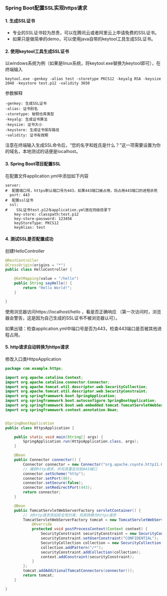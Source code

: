 ### Spring Boot配置SSL实现https请求

#### 1. 生成SSL证书
+ 专业的SSL证书较为昂贵，可以在腾讯云或者阿里云上申请免费的SSL证书。
+ 如果只是做简单的demo，可以使用java自带的keytool工具生成SSL证书。

#### 2. 使用keytool工具生成SSL证书
以windows系统为例（如果是linux系统，将keytool.exe替换为keytool即可），在终端输入
```text
keytool.exe -genkey -alias test -storetype PKCS12 -keyalg RSA -keysize 2048 -keystore test.p12 -validity 3650
```

参数解释
```text
-genkey: 生成SSL证书
-alias: 证书别名
-storetype: 秘钥仓库类型
-keyalg: 生成证书算法
-keysize: 证书大小
-keystore: 生成证书保存路径
-validity: 证书有效期
```

注意在终端输入生成SSL命令后，“您的名字和姓氏是什么？”这一项需要设置为你的域名，本地测试的话便是localhost。

#### 3. Spring Boot项目配置SSL
在配置文件application.yml中添加如下内容
```text
server:
#  配置端口号，https默认端口号为443，如果443端口被占用，将占用443端口的进程杀死
  port: 443
#  配置ssl证书
  ssl:
#    SSL证书test.p12与application.yml放在同级目录下
    key-store: classpath:test.p12
    key-store-password: 123456
    keyStoreType: PKCS12
    keyAlias: test
```

#### 4. 测试SSL是否配置成功
创建HelloController
``` java
@RestController
@CrossOrigin(origins = "*")
public class HelloController {

    @GetMapping(value = "/hello")
    public String sayHello() {
        return "Hello World!";
    }

}
```

使用浏览器访问https://localhost/hello ，看是否正确响应
（第一次访问时，浏览器会警告，这是因为自己生成的SSL证书不被浏览器认可）。

如果出错：检查application.yml中端口号是否为443，检查443端口是否被其他进程占用。

#### 5. http请求自动转换为https请求
修改入口类HttpsApplication
``` java
package com.example.https;

import org.apache.catalina.Context;
import org.apache.catalina.connector.Connector;
import org.apache.tomcat.util.descriptor.web.SecurityCollection;
import org.apache.tomcat.util.descriptor.web.SecurityConstraint;
import org.springframework.boot.SpringApplication;
import org.springframework.boot.autoconfigure.SpringBootApplication;
import org.springframework.boot.web.embedded.tomcat.TomcatServletWebServerFactory;
import org.springframework.context.annotation.Bean;


@SpringBootApplication
public class HttpsApplication {

    public static void main(String[] args) {
        SpringApplication.run(HttpsApplication.class, args);
    }

    @Bean
    public Connector connector() {
        Connector connector = new Connector("org.apache.coyote.http11.Http11NioProtocol");
        // 捕获http请求，并将其重定向到443端口
        connector.setScheme("http");
        connector.setPort(80);
        connector.setSecure(false);
        connector.setRedirectPort(443);
        return connector;
    }

    @Bean
    public TomcatServletWebServerFactory servletContainer() {
        // 对http请求添加安全性约束，将其转换为https请求
        TomcatServletWebServerFactory tomcat = new TomcatServletWebServerFactory() {
            @Override
            protected void postProcessContext(Context context) {
                SecurityConstraint securityConstraint = new SecurityConstraint();
                securityConstraint.setUserConstraint("CONFIDENTIAL");
                SecurityCollection collection = new SecurityCollection();
                collection.addPattern("/*");
                securityConstraint.addCollection(collection);
                context.addConstraint(securityConstraint);
            }
        };
        tomcat.addAdditionalTomcatConnectors(connector());
        return tomcat;
    }

}
```